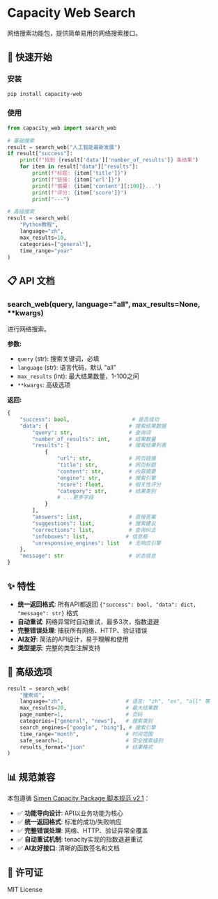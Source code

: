 # Capacity Web Search

网络搜索功能包，提供简单易用的网络搜索接口。

## 🚀 快速开始

### 安装
```bash
pip install capacity-web
```

### 使用
```python
from capacity_web import search_web

# 基础搜索
result = search_web("人工智能最新发展")
if result["success"]:
    print(f"找到 {result['data']['number_of_results']} 条结果")
    for item in result["data"]["results"]:
        print(f"标题: {item['title']}")
        print(f"链接: {item['url']}")
        print(f"摘要: {item['content'][:100]}...")
        print(f"评分: {item['score']}")
        print("---")

# 高级搜索
result = search_web(
    "Python教程",
    language="zh",
    max_results=10,
    categories=["general"],
    time_range="year"
)
```

## 📋 API 文档

### search_web(query, language="all", max_results=None, **kwargs)

进行网络搜索。

**参数:**
- `query` (str): 搜索关键词，必填
- `language` (str): 语言代码，默认 "all"
- `max_results` (int): 最大结果数量，1-100之间
- `**kwargs`: 高级选项

**返回:**
```python
{
    "success": bool,                    # 是否成功
    "data": {                          # 搜索结果数据
        "query": str,                  # 查询词
        "number_of_results": int,      # 结果数量
        "results": [                   # 搜索结果列表
            {
                "url": str,            # 网页链接
                "title": str,          # 网页标题
                "content": str,        # 内容摘要
                "engine": str,         # 搜索引擎
                "score": float,        # 相关性评分
                "category": str,       # 结果类别
                # ...更多字段
            }
        ],
        "answers": list,               # 直接答案
        "suggestions": list,           # 搜索建议
        "corrections": list,           # 查询纠正
        "infoboxes": list,            # 信息框
        "unresponsive_engines": list   # 无响应引擎
    },
    "message": str                     # 状态信息
}
```

## ✨ 特性

- **统一返回格式**: 所有API都返回 `{"success": bool, "data": dict, "message": str}` 格式
- **自动重试**: 网络异常时自动重试，最多3次，指数退避
- **完整错误处理**: 捕获所有网络、HTTP、验证错误
- **AI友好**: 简洁的API设计，易于理解和使用
- **类型提示**: 完整的类型注解支持

## 🔧 高级选项

```python
result = search_web(
    "搜索词",
    language="zh",                    # 语言: "zh", "en", "all" 等
    max_results=20,                   # 最大结果数
    page_number=1,                    # 页码
    categories=["general", "news"],   # 搜索类别
    search_engines=["google", "bing"], # 搜索引擎
    time_range="month",               # 时间范围
    safe_search=1,                    # 安全搜索级别
    results_format="json"             # 结果格式
)
```

## 📊 规范兼容

本包遵循 [Simen Capacity  Package 脚本规范 v2.1](https://github.com/capacity/specification)：

- ✅ **功能导向设计**: API以业务功能为核心
- ✅ **统一返回格式**: 标准的成功/失败响应
- ✅ **完整错误处理**: 网络、HTTP、验证异常全覆盖
- ✅ **自动重试机制**: tenacity实现的指数退避重试
- ✅ **AI友好接口**: 清晰的函数签名和文档

## 📝 许可证

MIT License
